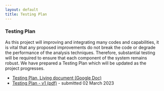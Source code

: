 ```yaml
---
layout: default
title: Testing Plan
---
```


### Testing Plan

As this project will improving and integrating many codes and capabilities, it is vital that any proposed improvements do not break the code or degrade the performance of the analysis techniques. Therefore, substantial testing will be required to ensure that each component of the system remains robust. We have prepared a Testing Plan which will be updated as the project progresses. 
 - [Testing Plan, Living document (Google Doc)](https://docs.google.com/document/d/1n8k7ir6jLWj3-G_KJWzjEDlQQmDruYxvIWrzfIXR-jM/edit?usp=sharing)
 - [Testing Plan - v1 (pdf)](../documents/20230302_FY22_WPO_Test_Plan_NA22OAR4590527_Vigh_v1.pdf) - submitted 02 March 2023